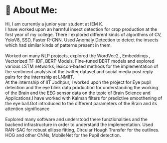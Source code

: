 # 💫 About Me:
Hi, I am currently a junior year student at IEM K.<br>I have worked upon an harmful insect detection for crop production at the first year of my college. There I explored different kinds of algorithms of CV, YoloV8, SSD, Faster R-CNN. Used Anomaly Detection to detect the insects which had similar kinds of patterns present in them.<br><br>Worked on many NLP projects, explored the WordVec2 , Embeddings , Vectorized TF-IDF, BERT Models. Fine-tuned BERT models and explored various LSTM networks, lexicon-based methods for the implementation of the sentiment analysis of the twitter dataset and social media post reply pairs for the internship at LNMIIT.<br>At the internship of IIT Jodhpur, I worked upon the project for Eye pupil detection and the eye blink data production for understanding the working of the Brain and the EEG sensor data on the topic of Brain Science and Applications.I have worked with Kalman filters for predictive smoothening of the eye ball.Got introduced to the different parameters of the Brain and its attention significance<br><br>Explored many software and understood there functionalities and the backend infrastructure in order to understand the implementation. Used RAN-SAC for robust ellipse fitting, Circular Hough Transfer for the outlines. HOG and other CNNs, MobileNet for the Pupil detection.

